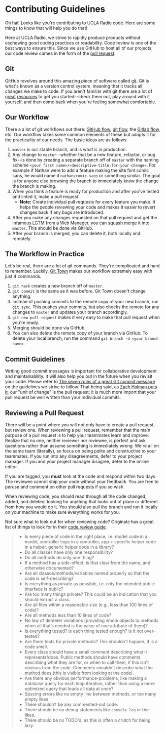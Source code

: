 # Contributing Guidelines

Oh hai! Looks like you're contributing to UCLA Radio code. Here are some things to know that will help you do that!

Here at UCLA Radio, we strive to rapidly produce products without eschewing good coding practices or readability. Code review is one of the best ways to ensure this. Since we use GitHub to host all of our projects, our code review comes in the form of the [pull request](https://help.github.com/articles/about-pull-requests/).

## Git

GitHub revolves around this amazing piece of software called [git](https://git-scm.com). Git is what's known as a version control system, meaning that it tracks all changes we make to code. If you aren't familiar with git there are a lot of [great](https://try.github.io/levels/1/challenges/1) [resources](https://rogerdudler.github.io/git-guide/) to get you started--check them out, play around with it yourself, and then come back when you're feeling somewhat comfortable.

## Our Workflow

There a a lot of git workflows out there: [GitHub flow](https://guides.github.com/introduction/flow/), [git flow](http://nvie.com/posts/a-successful-git-branching-model/), the [Gitlab flow](https://about.gitlab.com/2014/09/29/gitlab-flow/), etc. Our workflow takes some common elements of these but adapts it for the practicality of our needs. The basic ideas are as follows:

1. `master` is our stable branch, and is what is in production.
2. Any change to `master`--whether that be a new feature, refactor, or bug fix--is done by creating a separate branch off of `master` with the naming scheme `<your first name>/<descriptive-title-for-your-change>`. For example if Nathan were to add a feature making the site font comic sans, he would name it `nathan/comic-sans` or something similar. The goal is for anyone else browsing the branch to immediately know the change the branch is making.
3. When you think a feature is ready for production and after you've tested and linted it, make a pull request.
   * **Note:** Create individual pull requests for every feature you make. It helps the people reviewing your code and makes it easier to revert changes back if any bugs are introduced.
4. After you make any changes requested on that pull request and get the infamous [LGTM](http://www.lgtm.in) from a Web Manager, you can [squash merge](https://git-scm.com/docs/git-merge#git-merge---squash) it into `master`. This should be done via GitHub.
5. After your branch is merged, you can delete it, both locally and remotely.

## The Workflow in Practice

Let's be real, there are a lot of git commands. They're complicated and hard to remember. Luckily, [Git Town](http://www.git-town.com) makes our workflow extremely easy with just 4 commands.

1. `git hack` creates a new branch off of `master`.
2. `git commit` is the same as it was before. Git Town doesn't change anything.
3. Instead of pushing commits to the remote copy of your new branch, run `git sync`. This pushes your commits, but also checks the remote for any changes to `master` and updates your branch accordingly.
4. `git new-pull-request` makes it very easy to make that pull request when you're ready.
5. Merging should be done via GitHub.
6. You can also delete the remote copy of your branch via GitHub. To delete your local branch, run the command `git branch -d <your branch name>`.

## Commit Guidelines

Writing good commit messages is important for collaborative development and maintainability. It will also help you out in the future when you revisit your code. Please refer to [The seven rules of a great Git commit message](https://chris.beams.io/posts/git-commit/#seven-rules) on the guidelines we strive to follow. That being said, as [Zach Holman puts it](https://zachholman.com/posts/git-commit-history/), our "unit of change" is the pull request; it is much more import that your pull request be well written than your individual commits.

## Reviewing a Pull Request

There will be a point where you will not only have to create a pull request, but review one. When reviewing a pull request, remember that the main purpose of a pull request is to help your teammates learn and improve. Realize that no one, neither reviewer nor reviewee, is perfect and ask questions rather than assume something is immediately wrong. We're all on the same team (literally), so focus on being polite and constructive to your teammates. If you run into any disagreements, defer to your project manager. If you and your project manager disagree, defer to the online editor.

If you are tagged, you **must** look at the code and respond within two days. The reviewee cannot ship your code without your feedback. You are free to peruse and comment on other pull requests if you so wish.

When reviewing code, you should read through all the code changed, added, and deleted, looking for anything that looks out of place or different from how you would do it. You should also pull the branch and run it locally on your machine to make sure everything works for you.

Not sure what to look out for when reviewing code? Originate has a great list of things to look for in their [code review guide](https://www.originate.com/library/code-review-guide):

> * Is every piece of code in the right place, i.e. model code in a model, controller logic in a controller, app-> specific helper code in a helper, generic helper code in a library?
> * Do all classes have only one responsibility?
> * Do all methods do only one thing?
> * If a method has a side-effect, is that clear from the name, and otherwise documented?
> * Are all classes/methods/variables named properly so that the code is self-describing?
> * Is everything as private as possible, i.e. only the intended public interface is public?
> * Are too many things private? This could be an indication that you should extract a class.
> * Are all files within a reasonable size (e.g., less than 100 lines of code)?
> * Are all methods less than 10 lines of code?
> * No law of demeter violations (providing whole objects to methods when all that’s needed is the value of one attribute of them)?
> * Is everything tested? Is each thing tested enough? Is it not over-tested?
> * Are there tests for private methods? This shouldn't happen, it is a code smell.
> * Every class should have a small comment describing what it represents/does. Public methods should have comments describing what they are for, or when to call them, if this isn’t obvious from the code. Comments shouldn’t describe what the method does (this is visible from looking at the code).
> * Are there any obvious performance-problems, like making a database query for each loop iteration, rather than using a more optimized query that loads all data at once?
> * Spacing errors like no empty line between methods, or too many empty lines
> * There shouldn’t be any commented-out code.
> * There should be no debug statements like `console.log` or the likes.
> * There should be no TODO's, as this is often a crutch for being lazy.
